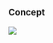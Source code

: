 ## <sub>Concept</sub>
<img src="https://github.com/mrblackvein/Nodes/blob/master/images/concept.png">